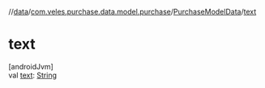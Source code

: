 //[data](../../../index.md)/[com.veles.purchase.data.model.purchase](../index.md)/[PurchaseModelData](index.md)/[text](text.md)

# text

[androidJvm]\
val [text](text.md): [String](https://kotlinlang.org/api/latest/jvm/stdlib/kotlin/-string/index.html)
